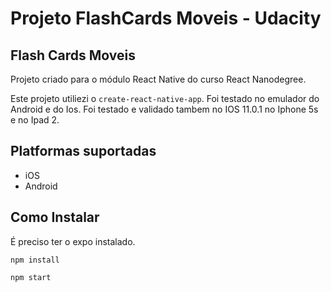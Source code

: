 # Projeto FlashCards Moveis - Udacity

## Flash Cards Moveis ##
Projeto criado para o módulo React Native do curso React Nanodegree.

Este projeto utiliezi o ```create-react-native-app```. Foi testado no emulador do Android e do Ios. Foi testado e validado tambem no IOS 11.0.1 no Iphone 5s e no Ipad 2.

## Platformas suportadas ##

* iOS
* Android

## Como Instalar ##

É preciso ter o expo instalado.

```npm install```

```npm start``` 

